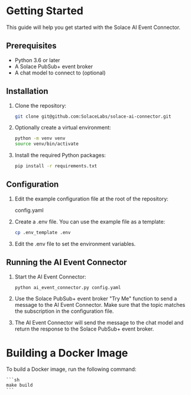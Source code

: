 # Getting Started

This guide will help you get started with the Solace AI Event Connector.

## Prerequisites

- Python 3.6 or later
- A Solace PubSub+ event broker
- A chat model to connect to (optional)

## Installation

1. Clone the repository:

    ```sh
    git clone git@github.com:SolaceLabs/solace-ai-connector.git
    ```

2. Optionally create a virtual environment:

    ```sh
    python -m venv venv
    source venv/bin/activate
    ```

3. Install the required Python packages:

    ```sh
    pip install -r requirements.txt
    ```

## Configuration

1. Edit the example configuration file at the root of the repository:

    config.yaml

2. Create a .env file. You can use the example file as a template:

    ```sh
    cp .env_template .env
    ```
    
3. Edit the .env file to set the environment variables.

## Running the AI Event Connector

1. Start the AI Event Connector:

    ```sh
    python ai_event_connector.py config.yaml
    ```

2. Use the Solace PubSub+ event broker "Try Me" function to send a message to the AI Event Connector. Make sure that the topic matches the subscription in the configuration file.

3. The AI Event Connector will send the message to the chat model and return the response to the Solace PubSub+ event broker.


# Building a Docker Image

To build a Docker image, run the following command:

    ```sh
    make build
    ```
